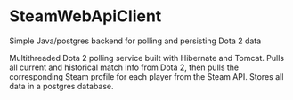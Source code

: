 # SteamWebApiClient
Simple Java/postgres backend for polling and persisting Dota 2 data

Multithreaded Dota 2 polling service built with Hibernate and Tomcat. Pulls all current and historical match info from Dota 2, then pulls the corresponding Steam profile for each player from the Steam API. Stores all data in a postgres database.


